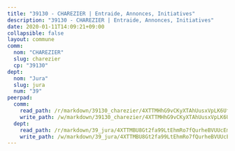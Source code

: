```yaml
---
title: "39130 - CHAREZIER | Entraide, Annonces, Initiatives"
description: "39130 - CHAREZIER | Entraide, Annonces, Initiatives"
date: 2020-01-11T14:09:21+09:00
collapsible: false
layout: commune
comm:
  nom: "CHAREZIER"
  slug: charezier
  cp: "39130"
dept:
  nom: "Jura"
  slug: jura
  num: "39"
peerpad:
  comm:
    read_path: /r/markdown/39130_charezier/4XTTMHhG9vCKyXTAhUusxVpLK6Ufqf6fa9EcvDux9meiMv3kC
    write_path: /w/markdown/39130_charezier/4XTTMHhG9vCKyXTAhUusxVpLK6Ufqf6fa9EcvDux9meiMv3kC-K3TgTxffTGDT54qXT4hfBJxBuPHWzGExSK3zTNowWJ861qkJhf1pb4RJBprYQemdbiCaBNThbYXyU5YDUbnnb7hyK4q9JjY93ucGsSAMnNZUnGov8pwF6vcxnCKmu2UA3EvKxeAc
  dept:
    read_path: /r/markdown/39_jura/4XTTMBU8Gt2fa99LtEhmRo7fQurheBVUUcEmcUcrj82YN8mg7
    write_path: /w/markdown/39_jura/4XTTMBU8Gt2fa99LtEhmRo7fQurheBVUUcEmcUcrj82YN8mg7-K3TgTcNZmu4vnNMaCfgcL8UVTLrMMzc995tkrcbQnJrz2QJUTFFzY77q7ECMK21XeFnonjpMWqFzgVngXjdq8HzYe3HRbuYXbvX8ofWBv48UvWuvbrbp8aQGQQcfezWASxj7orH1
---
```


